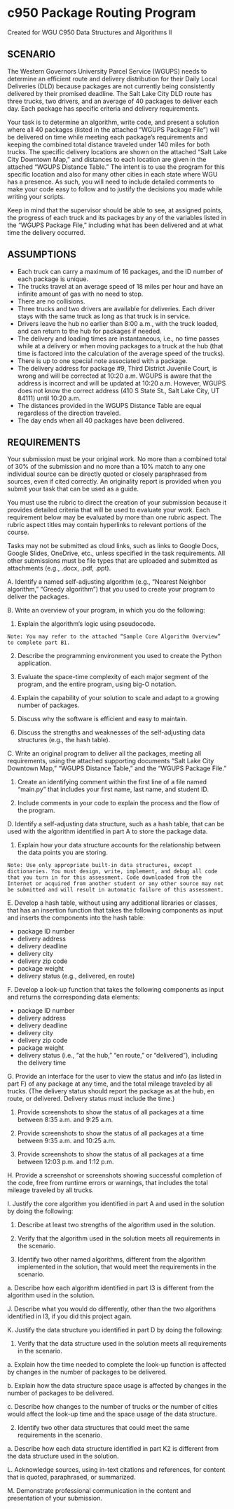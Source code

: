 # c950 Package Routing Program
Created for WGU C950 Data Structures and Algorithms II

## SCENARIO
The Western Governors University Parcel Service (WGUPS) needs to determine an efficient route and delivery distribution for their Daily Local Deliveries (DLD) because packages are not currently being consistently delivered by their promised deadline. The Salt Lake City DLD route has three trucks, two drivers, and an average of 40 packages to deliver each day. Each package has specific criteria and delivery requirements.

Your task is to determine an algorithm, write code, and present a solution where all 40 packages (listed in the attached “WGUPS Package File”) will be delivered on time while meeting each package’s requirements and keeping the combined total distance traveled under 140 miles for both trucks. The specific delivery locations are shown on the attached “Salt Lake City Downtown Map,” and distances to each location are given in the attached “WGUPS Distance Table.” The intent is to use the program for this specific location and also for many other cities in each state where WGU has a presence. As such, you will need to include detailed comments to make your code easy to follow and to justify the decisions you made while writing your scripts.

Keep in mind that the supervisor should be able to see, at assigned points, the progress of each truck and its packages by any of the variables listed in the “WGUPS Package File,” including what has been delivered and at what time the delivery occurred.

## ASSUMPTIONS
* Each truck can carry a maximum of 16 packages, and the ID number of each package is unique.
* The trucks travel at an average speed of 18 miles per hour and have an infinite amount of gas with no need to stop.
* There are no collisions.
* Three trucks and two drivers are available for deliveries. Each driver stays with the same truck as long as that truck is in service.
* Drivers leave the hub no earlier than 8:00 a.m., with the truck loaded, and can return to the hub for packages if needed. 
* The delivery and loading times are instantaneous, i.e., no time passes while at a delivery or when moving packages to a truck at the hub (that time is factored into the calculation of the average speed of the trucks).
* There is up to one special note associated with a package.
* The delivery address for package #9, Third District Juvenile Court, is wrong and will be corrected at 10:20 a.m. WGUPS is aware that the address is incorrect and will be updated at 10:20 a.m. However, WGUPS does not know the correct address (410 S State St., Salt Lake City, UT 84111) until 10:20 a.m.
* The distances provided in the WGUPS Distance Table are equal regardless of the direction traveled.
* The day ends when all 40 packages have been delivered.

## REQUIREMENTS
Your submission must be your original work. No more than a combined total of 30% of the submission and no more than a 10% match to any one individual source can be directly quoted or closely paraphrased from sources, even if cited correctly. An originality report is provided when you submit your task that can be used as a guide.

You must use the rubric to direct the creation of your submission because it provides detailed criteria that will be used to evaluate your work. Each requirement below may be evaluated by more than one rubric aspect. The rubric aspect titles may contain hyperlinks to relevant portions of the course.

Tasks may not be submitted as cloud links, such as links to Google Docs, Google Slides, OneDrive, etc., unless specified in the task requirements. All other submissions must be file types that are uploaded and submitted as attachments (e.g., .docx, .pdf, .ppt).

A.  Identify a named self-adjusting algorithm (e.g., “Nearest Neighbor algorithm,” “Greedy algorithm”) that you used to create your program to deliver the packages.

B.  Write an overview of your program, in which you do the following:

  1.  Explain the algorithm’s logic using pseudocode.

    Note: You may refer to the attached “Sample Core Algorithm Overview” to complete part B1.

  2.  Describe the programming environment you used to create the Python application.

  3.  Evaluate the space-time complexity of each major segment of the program, and the entire program, using big-O notation.

  4.  Explain the capability of your solution to scale and adapt to a growing number of packages.

  5.  Discuss why the software is efficient and easy to maintain.

  6.  Discuss the strengths and weaknesses of the self-adjusting data structures (e.g., the hash table).


C.  Write an original program to deliver all the packages, meeting all requirements, using the attached supporting documents “Salt Lake City Downtown Map,” “WGUPS Distance Table,” and the “WGUPS Package File.”

  1.  Create an identifying comment within the first line of a file named “main.py” that includes your first name, last name, and student ID.

  2.  Include comments in your code to explain the process and the flow of the program.



D.  Identify a self-adjusting data structure, such as a hash table, that can be used with the algorithm identified in part A to store the package data.

  1.  Explain how your data structure accounts for the relationship between the data points you are storing.

    Note: Use only appropriate built-in data structures, except dictionaries. You must design, write, implement, and debug all code that you turn in for this assessment. Code downloaded from the Internet or acquired from another student or any other source may not be submitted and will result in automatic failure of this assessment.



E.  Develop a hash table, without using any additional libraries or classes, that has an insertion function that takes the following components as input and inserts the components into the hash table:

*  package ID number
* delivery address
* delivery deadline
* delivery city
* delivery zip code
* package weight
* delivery status (e.g., delivered, en route)


F.  Develop a look-up function that takes the following components as input and returns the corresponding data elements:

* package ID number
* delivery address
* delivery deadline
* delivery city
* delivery zip code
* package weight
* delivery status (i.e., “at the hub,” “en route,” or “delivered”), including the delivery time


G.  Provide an interface for the user to view the status and info (as listed in part F) of any package at any time, and the total mileage traveled by all trucks. (The delivery status should report the package as at the hub, en route, or delivered. Delivery status must include the time.)

  1.  Provide screenshots to show the status of all packages at a time between 8:35 a.m. and 9:25 a.m.

  2.  Provide screenshots to show the status of all packages at a time between 9:35 a.m. and 10:25 a.m.

  3.  Provide screenshots to show the status of all packages at a time between 12:03 p.m. and 1:12 p.m.



H.  Provide a screenshot or screenshots showing successful completion of the code, free from runtime errors or warnings, that includes the total mileage traveled by all trucks.


I.  Justify the core algorithm you identified in part A and used in the solution by doing the following:

  1.  Describe at least two strengths of the algorithm used in the solution.

  2.  Verify that the algorithm used in the solution meets all requirements in the scenario.

  3.  Identify two other named algorithms, different from the algorithm implemented in the solution, that would meet the requirements in the scenario.

   a.  Describe how each algorithm identified in part I3 is different from the algorithm used in the solution.



J.  Describe what you would do differently, other than the two algorithms identified in I3, if you did this project again.

K.  Justify the data structure you identified in part D by doing the following:

  1.  Verify that the data structure used in the solution meets all requirements in the scenario.

   a.  Explain how the time needed to complete the look-up function is affected by changes in the number of packages to be delivered.

   b.  Explain how the data structure space usage is affected by changes in the number of packages to be delivered.

   c.  Describe how changes to the number of trucks or the number of cities would affect the look-up time and the space usage of the data structure.

  2.  Identify two other data structures that could meet the same requirements in the scenario.

   a.  Describe how each data structure identified in part K2 is different from the data structure used in the solution.

L.  Acknowledge sources, using in-text citations and references, for content that is quoted, paraphrased, or summarized.

M.  Demonstrate professional communication in the content and presentation of your submission.
